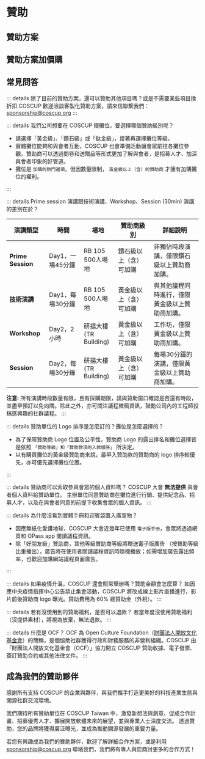 # 贊助

## 贊助方案

<SponsorshipTable />

## 贊助方案加價購

<SponsorshipAddonsTable />

## 常見問答

::: details 除了目前的贊助方案，還可以贊助其他項目嗎？或是不需要某些項目換折扣
COSCUP 歡迎洽談客製化贊助方案，請來信聯繫我們：sponsorship@coscup.org
:::

::: details 我們公司想要在 COSCUP 擺攤位，要選擇哪個贊助級別呢？

- 請選擇「黃金級」、「鑽石級」或「鈦金級」，接著再選擇攤位等級。
- 實體攤位能夠和與會者互動，COSCUP 也會準備活動讓會眾前往各攤位參觀。贊助商可以透過問卷和送贈品等形式更加了解與會者，是招募人才、加深與會者印象的好管道。
- 攤位是 `加購的熱門選項`，但因數量限制， `黃金級以上（含）的贊助商` 才擁有加購攤位的權利。

:::

::: details Prime session 演講跟技術演講、Workshop、Session (30min) 演講的差別在於？

| 演講類型          | 時間             | 場地                      | 贊助商級別             | 詳細說明                                       |
| ----------------- | ---------------- | ------------------------- | ---------------------- | ---------------------------------------------- |
| **Prime Session** | Day1，一場45分鐘 | RB 105<br>500人場地       | 鑽石級以上（含）可加購 | 非獨佔時段演講，僅限鑽石級以上贊助商加購。     |
| **技術演講**      | Day1，每場30分鐘 | RB 105<br>500人場地       | 黃金級以上（含）可加購 | 與其他議程同時進行，僅限黃金級以上贊助商加購。 |
| **Workshop**      | Day2，2小時      | 研揚大樓<br>(TR Building) | 黃金級以上（含）可加購 | 工作坊，僅限黃金級以上贊助商加購。             |
| **Session**       | Day2，每場30分鐘 | 研揚大樓<br>(TR Building) | 黃金級以上（含）可加購 | 每場30分鐘的演講，僅限黃金級以上贊助商加購。   |

**注意:**
所有演講時段數量有限，且有採購期限，請與贊助窗口確認是否還有時段，並盡早預訂以免向隅。除此之外，亦可關注議程徵稿資訊，鼓勵公司內的工程師投稿感興趣的社群議程。
:::

::: details 贊助單位的 Logo 排序是怎麼訂的？攤位是怎麼選擇的？

- 為了保障贊助商 Logo 位置及公平性，贊助商 Logo 的露出排名和攤位選擇皆是依照 `「贊助等級」和「贊助款項的入款順序」` 所決定。
- 以有購買攤位的黃金級贊助商來說，最早入贊助款的贊助商的 logo 排序較優先，亦可優先選擇攤位位置。

:::

::: details 贊助商可以索取參與會眾的個人資料嗎？
COSCUP 大會 **無法提供** 與會者個人資料給贊助單位。
主辦單位同意贊助商在攤位進行行銷、提供紀念品、招募人才，以及在與會者同意的前提下收集會眾的個人資訊。
:::

::: details 為什麼沒看到實體手冊和迎賓袋置入廣宣物？

- 因應無紙化愛護地球，COSCUP 大會近幾年已使用 `電子版手冊`，會眾將透過網頁和 OPass app 閱讀議程資訊。
- 除「好朋友級」贊助商，其他等級贊助商等級將贈送電子版廣告 （按贊助等級比重播出），廣告將在使用者閱讀議程資訊時隨機播放；如需增加廣告露出頻率，也歡迎加購網站議程頁面廣告。

:::

::: details 如果疫情升溫，COSCUP 還會照常舉辦嗎？贊助金額會怎麼算？
如因應中央疫情指揮中心公告禁止集會活動，COSCUP 將改成線上影片直播進行，影片前後贊助商 logo 曝光。贊助費用為 60% 總贊助金（外稅）。
:::

::: details 若有沒使用到的贊助福利，是否可以退款？
若當年度沒使用贊助福利（沒提供素材），將視為放棄，無法退款。
:::

::: details 什麼是 OCF？
OCF 為 Open Culture Foundation（[財團法人開放文化基金會](https://ocf.tw/)）的簡稱，是個協助社群獲得行政和財務服務的非營利組織。COSCUP 由「財團法人開放文化基金會（OCF）」協力開立 COSCUP 贊助收據、電子發票、簽訂贊助合約或其他法律文件。
:::

## 成為我們的贊助夥伴

感謝所有支持 COSCUP 的企業與夥伴，與我們攜手打造更美好的科技產業生態與開源社群交流環境。

我們期待所有贊助單位在 COSCUP Taiwan 中，激發新想法與創意、促成合作計畫、招募優秀人才、擴展開放軟體未來的展望，並與專業人士深度交流。
透過贊助，您的品牌將獲得廣泛曝光，並成為推動開源發展的重要力量。

若您有興趣成為我們的贊助夥伴，歡迎了解詳細合作方案，或是利用 sponsorship@coscup.org 聯絡我們，我們將有專人與您商討更多的合作方式！
